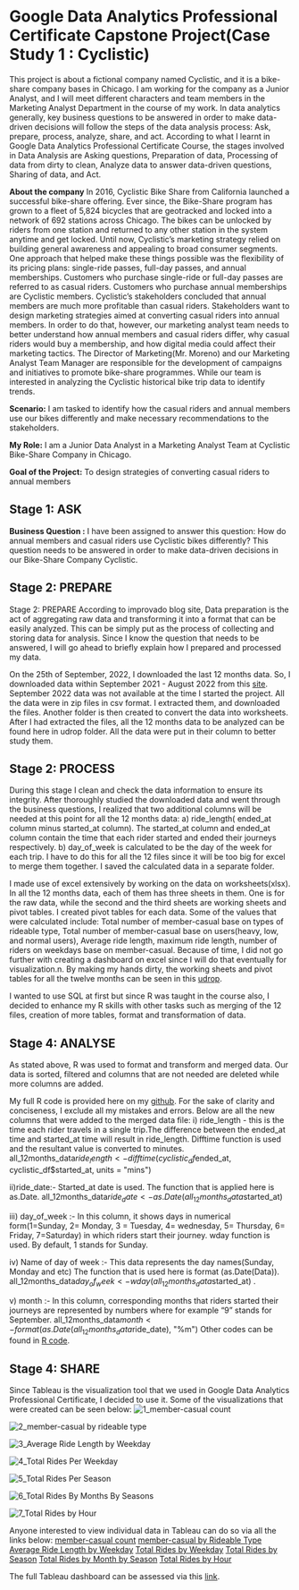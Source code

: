 # Google Data Analytics Professional Certificate Capstone Project(Case Study 1 : Cyclistic)

This project is about a fictional company named Cyclistic, and it is a bike-share company bases in Chicago. I am working for the company as a Junior Analyst, 
and I will meet different characters and team members in the Marketing Analyst Department in the course of my work. In data analytics generally, key business questions
to be answered in order to make data-driven decisions will follow the steps of the data analysis process: Ask, prepare, process, analyze, share, and act. According
to what I learnt in Google Data Analytics Professional Certificate Course, the stages involved in Data Analysis are Asking questions, Preparation of data, Processing 
of data from dirty to clean, Analyze data to answer data-driven questions, Sharing of data, and Act. 

**About the company**
In 2016, Cyclistic Bike Share from California launched a successful bike-share offering. Ever since, the Bike-Share program has grown to a fleet of 5,824 bicycles that are geotracked and locked into a network of 692 stations across Chicago. The bikes can be unlocked by riders from one station and returned to any other station in the system anytime and get locked. Until now, Cyclistic’s marketing strategy relied on building general awareness and appealing to broad consumer segments. One approach that helped make these things possible was the flexibility of its pricing plans: single-ride passes, full-day passes, and annual memberships. Customers who purchase single-ride or full-day passes are referred to as casual riders. Customers who purchase annual memberships are Cyclistic members. Cyclistic’s stakeholders concluded that annual members are much more profitable than casual riders.  Stakeholders want to design marketing strategies aimed at converting casual riders into annual members. In order to do that, however, our marketing analyst team needs to better understand how annual members and casual riders differ, why casual riders would buy a membership, and how digital media could affect their marketing tactics. The Director of Marketing(Mr. Moreno) and our Marketing Analyst Team Manager are responsible for the development of campaigns and initiatives to promote bike-share programmes. While our team is interested in analyzing the Cyclistic historical bike trip data to identify trends.

**Scenario:** I am tasked to identify how the casual riders and annual members use our bikes differently and make necessary recommendations to the stakeholders. 

**My Role:** I am a Junior Data Analyst in a Marketing Analyst Team at Cyclistic Bike-Share Company in Chicago. 

**Goal of the Project:** To design strategies of converting casual riders to annual members

## Stage 1: ASK
**Business Question :** I have been assigned to answer this question: How do annual members and casual riders use Cyclistic bikes differently? This question needs to be answered in order to make data-driven decisions in our Bike-Share Company Cyclistic.

## Stage 2: PREPARE
Stage 2: PREPARE
According to improvado blog site, Data preparation is the act of aggregating raw data and transforming it into a format that can be easily analyzed. This can be simply put as the process of collecting and storing data for analysis. Since I know the question that needs to be answered, I will go ahead to briefly explain how I prepared and processed my data. 

On the 25th of September, 2022, I downloaded the last 12 months data. So, I downloaded data within September 2021 - August 2022 from this [site](https://divvy-tripdata.s3.amazonaws.com/index.html). September 2022 data was not available at the time I started the project. All the data were in zip files in csv format. I extracted them, and downloaded the files. Another folder is then created to convert the data into worksheets. After I had extracted the files, all the 12 months data to be analyzed can be found here in udrop folder. All the data were put in their column to better study them.

## Stage 2: PROCESS
During this stage I clean and check the data information to ensure its integrity. After thoroughly studied the downloaded data and went through the business questions, I realized that two additional columns will be needed at this point for all the 12 months data: 
a) ride_length( ended_at column minus started_at column). The started_at column and ended_at column contain the time that each rider started and ended their journeys respectively. 
b) day_of_week is calculated to be the day of the week for each trip.  I have to do this for all the 12 files since it will be too big for excel to merge them together. I saved the calculated data in a separate folder.

I made use of excel extensively by working on the data on worksheets(xlsx). In all the 12 months data, each of them has three sheets in them. One is for the raw data, while the second and the third sheets are working sheets and pivot tables. I created pivot tables for each data. Some of the values that were calculated include: Total number of member-casual base on types of rideable type, Total number of member-casual base on users(heavy, low, and normal users), Average ride length, maximum ride length, number of riders on weekdays base on member-casual. Because of time, I did not go further with creating a dashboard on excel since I will do that eventually for visualization.n. By making my hands dirty, the working sheets and pivot tables for all the twelve months can be seen in this [udrop](https://www.udrop.com/folder/8ab1c577fbb32925cc6e24ec20801e61/Worksheet_for_pivot_tabele-_Cyclistic_Bike_Share_Data).

 I wanted to use SQL at first but since R was taught in the course also, I decided to enhance my R skills with other tasks such as merging of the 12 files, creation of more tables, format and transformation of data. 
 
## Stage 4: ANALYSE
 As stated above, R was used to format and transform and merged data. Our data is sorted, filtered and columns that are not needed are deleted while more columns are added.

My full R code  is provided here on my [github](https://github.com/Gokoyer/Cyclistic-Data-Analytics/blob/master/2_cyclistic_30_9.R). For the sake of clarity and conciseness, I exclude all my mistakes and errors.
Below are all the new columns that were added to the merged data file:
i) ride_length - this is the time each rider travels in a single trip.The difference between the ended_at time and started_at time will result in ride_length. Difftime function is used and the resultant value is converted to minutes. all_12months_data$ride_length <- difftime(cyclistic_df$ended_at, cyclistic_df$started_at, units = "mins")

ii)ride_date:- Started_at date is used. The function that is applied here is 
as.Date. all_12months_data$ride_date <- as.Date(all_12months_data$started_at)

iii) day_of_week :- In this column, it shows days in numerical form(1=Sunday, 2= Monday, 3 = Tuesday, 4= wednesday, 5= Thursday, 6= Friday, 7=Saturday) in which riders start their journey. wday function is used. By default, 1 stands for Sunday. 

iv) Name of day of week :- This data represents the day names(Sunday, Monday and etc) The function that is used here is format
(as.Date(Data)). 
 all_12months_data$day_of_week <- wday(all_12months_data$started_at) .

v) month :- In this column, corresponding months that riders started their journeys are represented by numbers where for example “9” stands for September.
all_12months_data$month <- format(as.Date(all_12months_data$ride_date), "%m") Other codes can be found in [R code](https://github.com/Gokoyer/Cyclistic-Data-Analytics/blob/master/2_cyclistic_30_9.R). 


## Stage 4: SHARE 
 Since Tableau is the visualization tool that we used in Google Data Analytics Professional Certificate, I decided to use it. Some of the visualizations that were created can be seen below:
 ![1_member-casual count](https://user-images.githubusercontent.com/36123056/194763199-b0066347-6875-44d9-8f93-bf9a434d977e.png)
 
 ![2_member-casual by rideable type](https://user-images.githubusercontent.com/36123056/194763267-9ed6a69e-f600-4482-a868-8b7ad30ef292.png)
 
 ![3_Average Ride Length by Weekday](https://user-images.githubusercontent.com/36123056/194763648-6fa218f5-ee95-42e5-87a7-789604e96fb9.png)
 
 ![4_Total Rides Per Weekday](https://user-images.githubusercontent.com/36123056/194763698-9cfb3eac-864a-414a-9811-362744081fe6.png)
 
 ![5_Total Rides Per Season](https://user-images.githubusercontent.com/36123056/194763719-8dc7d679-4d0a-4c19-a370-21fb8a1d1bac.png)
 
 ![6_Total Rides By Months By Seasons](https://user-images.githubusercontent.com/36123056/194763750-f559b8b8-cd6b-46f4-a216-ce18ad2163d3.png)
 
 ![7_Total Rides by Hour](https://user-images.githubusercontent.com/36123056/194763774-50df623f-48db-401a-a6df-5db7836fbd8d.png)
 
 Anyone interested to view individual data in Tableau can do so via all the links below:
[member-casual count](https://public.tableau.com/app/profile/gboyega6535/viz/member-casualcount/member-casual?publish=yes)
[member-casual by Rideable Type](https://public.tableau.com/app/profile/gboyega6535/viz/member-casualbyRideableType/bike_type?publish=yes)
[Average Ride Length by Weekday](https://public.tableau.com/app/profile/gboyega6535/viz/AverageRideLengthbyWeekday/RideLengthperWeekday?publish=yes)
[Total Rides by Weekday](https://public.tableau.com/app/profile/gboyega6535/viz/TotalRidesbyWeekday/TotalRidesPerWeekday?publish=yes)
[Total Rides by Season](https://public.tableau.com/app/profile/gboyega6535/viz/TotalRidesbySeason/TotalRidesPerSeason?publish=yes)
[Total Rides by Month by Season](https://public.tableau.com/app/profile/gboyega6535/viz/TotalRidesbyMonthbySeason/TotalRidesByMonthsBySeasons?publish=yes)
[Total Rides by Hour](https://public.tableau.com/app/profile/gboyega6535/viz/TotalRidesbyHour/TotalRidesPerHour?publish=yes)


The full Tableau dashboard can be assessed via this [link](https://public.tableau.com/app/profile/gboyega6535/viz/ChicagoCyclisticBikeShareAnalysisCaseStudy-GoogleDataAnalyticsCapstoneProject/GDAPCDashboard).

 
 




